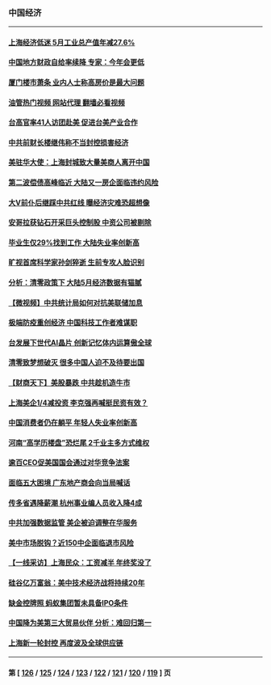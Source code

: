 ### 中国经济
---
#### [上海经济低迷 5月工业总产值年减27.6%](../../pages/ncid283/n13761704.md?06172045) 
#### [中国地方财政自给率续降 专家：今年会更低](../../pages/ncid283/n13761613.md?06172045) 
#### [厦门楼市萧条 业内人士称高房价是最大问题](../../pages/ncid283/n13761438.md?06172045) 
#### [油管热门视频 网站代理 翻墙必看视频](http://209.222.30.114:81/youtube.html?06172045)
#### [台高官率41人访团赴美 促进台美产业合作](../../pages/ncid283/n13761432.md?06172045) 
#### [中共前财长楼继伟称不当封控损害经济](../../pages/ncid283/n13761368.md?06172045) 
#### [美驻华大使：上海封城致大量美商人离开中国](../../pages/ncid283/n13761148.md?06172045) 
#### [第二波偿债高峰临近 大陆又一房企面临违约风险](../../pages/ncid283/n13761177.md?06172045) 
#### [大V前仆后继踩中共红线 曝经济灾难恐超想像](../../pages/ncid283/n13761107.md?06172045) 
#### [安哥拉获钻石开采巨头控制股 中资公司被剔除](../../pages/ncid283/n13761101.md?06172045) 
#### [毕业生仅29%找到工作 大陆失业率创新高](../../pages/ncid283/n13761096.md?06172045) 
#### [旷视首席科学家孙剑猝逝 生前专攻人脸识别](../../pages/ncid283/n13760859.md?06172045) 
#### [分析：清零政策下 大陆5月经济数据有猫腻](../../pages/ncid283/n13761057.md?06172045) 
#### [【微视频】中共统计局如何对抗美联储加息](../../pages/ncid283/n13761018.md?06172045) 
#### [极端防疫重创经济 中国科技工作者难谋职](../../pages/ncid283/n13760865.md?06172045) 
#### [台发展下世代AI晶片 创新记忆体内运算傲全球](../../pages/ncid283/n13760899.md?06172045) 
#### [清零致梦想破灭 很多中国人迫不及待要出国](../../pages/ncid283/n13760493.md?06172045) 
#### [【财商天下】美股暴跌 中共趁机造牛市](../../pages/ncid283/n13760341.md?06172045) 
#### [上海美企1/4减投资 李克强再喊挺民资有效？](../../pages/ncid283/n13759443.md?06172045) 
#### [中国消费者仍在躺平 年轻人失业率创新高](../../pages/ncid283/n13760313.md?06172045) 
#### [河南“高学历楼盘”恐烂尾 2千业主多方式维权](../../pages/ncid283/n13760221.md?06172045) 
#### [逾百CEO促美国国会通过对华竞争法案](../../pages/ncid283/n13760158.md?06172045) 
#### [面临五大困境 广东地产商会向当局喊话](../../pages/ncid283/n13760029.md?06172045) 
#### [传多省遇降薪潮 杭州事业编人员收入降4成](../../pages/ncid283/n13759986.md?06172045) 
#### [中共加强数据监管 美企被迫调整在华服务](../../pages/ncid283/n13759945.md?06172045) 
#### [美中市场脱钩？近150中企面临退市风险](../../pages/ncid283/n13759737.md?06172045) 
#### [【一线采访】上海民众：工资减半 年终奖没了](../../pages/ncid283/n13759643.md?06172045) 
#### [硅谷亿万富翁：美中技术经济战将持续20年](../../pages/ncid283/n13759522.md?06172045) 
#### [缺金控牌照 蚂蚁集团暂未具备IPO条件](../../pages/ncid283/n13759566.md?06172045) 
#### [中国降为美第三大贸易伙伴 分析：难回归第一](../../pages/ncid283/n13759515.md?06172045) 
#### [上海新一轮封控 再度波及全球供应链](../../pages/ncid283/n13759222.md?06172045) 

---
#### 第 [ [126](./126.md?06172045) / [125](./125.md?06172045) / [124](./124.md?06172045) / [123](./123.md?06172045) / [122](./122.md?06172045) / [121](./121.md?06172045) / [120](./120.md?06172045) / [119](./119.md?06172045) ] 页
